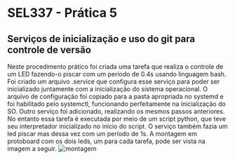 # SEL337 - Prática 5
## Serviços de inicialização e uso do git para controle de versão

Neste procedimento prático foi criada uma tarefa que realiza o controle de um LED
fazendo-o piscar com um período de 0.4s usando linguagem bash. Foi criado um arquivo
.service  que configura esse serviço para poder ser inicializado juntamente com a
inicialização do sistema operacional. O arquivo de configuração foi copiado para a pasta
apropriada no systemd e foi habilitado pelo systemctl, funcionando perfeitamente na
inicialização do SO.
Outro serviço foi adicionado, realizando os mesmos passos anteriores. No entanto essa tarefa
é executada por meio de um script python, que teve seu interpretador inicializado no início do
script. O serviço também fazia um led piscar mas dessa vez com um período de 1s.
A montagem em protoboard com os dois leds, um para cada tarefa, pode ser vista na imagem a seguir.
![montagem](https://github.com/user-attachments/assets/80696cf8-288d-4e55-9417-ce7a68fa827a)
